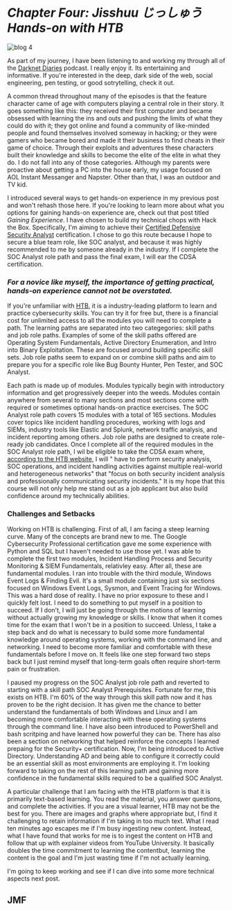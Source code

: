 # *Chapter Four: Jisshuu じっしゅう Hands-on with HTB*
![blog 4](https://github.com/user-attachments/assets/2870047a-4d69-4c2b-88aa-ef6934a6a4a5)

As part of my journey, I have been listening to and working my through all of the [Darknet Diaries](https://darknetdiaries.com/) podcast. I really enjoy it. Its entertaining and informative. If you're interested in the deep, dark side of the web, social engineering, pen testing, or good sotrytelling, check it out.   

A common thread throughout many of the episodes is that the feature character came of age with computers playing a central role in their story. It goes something like this: they received their first computer and became obsessed with learning the ins and outs and pushing the limits of what they could do with it; they got online and found a community of like-minded people and found themselves involved someway in hacking; or they were gamers who became bored and made it their business to find cheats in their game of choice. Through their exploits and adventures these characters built their knowledge and skills to become the elite of the elite in what they do. I do not fall into any of those categories. Although my parents were proactive about getting a PC into the house early, my usage focused on AOL Instant Messanger and Napster. Other than that, I was an outdoor and TV kid. 

I introduced several ways to get hands-on experience in my previous post and won't rehash those here. If you're looking to learn more about what you options for gaining hands-on experience are, check out that post titled *Gaining Experience*. I have chosen to build my technical chops with Hack the Box. Specifically, I'm aiming to achieve their [Certified Defensive Security Analyst](https://academy.hackthebox.com/preview/certifications/htb-certified-defensive-security-analyst) certification. I chose to go this route because I hope to secure a blue team role, like SOC analyst, and because it was highly recommended to me by someone already in the industry. If I complete the SOC Analyst role path and pass the final exam, I will ear the CDSA certification.    

### *For a novice like myself, the importance of getting practical, hands-on experience cannot not be overstated.*

If you're unfamiliar with [HTB](https://www.hackthebox.com/), it is a industry-leading platform to learn and practice cybersecurity skills. You can try it for free but, there is a financial cost for unlimited access to all the modules you will need to complete a path. The learning paths are separated into two categegories: skill paths and job role paths. Examples of some of the skill paths offered are Operating System Fundamentals, Active Directory Enumeration, and Intro into Binary Exploitation. These are focused around building specific skill sets. Job role paths seem to expand on or combine skill paths and aim to prepare you for a specific role like Bug Bounty Hunter, Pen Tester, and SOC Analyst.   

Each path is made up of modules. Modules typically begin with introductory information and get progressively deeper into the weeds. Modules contain anywhere from several to many sections and most sections come with required or sometimes optional hands-on practice exercises. The SOC Analyst role path covers 15 modules with a total of 165 sections. Modules cover topics like incident handling procedures, working with logs and SIEMs, industry tools like Elastic and Splunk, network traffic analysis, and incident reporting among others. Job role paths are designed to create role-ready job candidates. Once I complete all of the required modules in the SOC Analyst role path, I wil be eligible to take the CDSA exam where, [according to the HTB website](https://academy.hackthebox.com/preview/certifications/htb-certified-defensive-security-analyst), I will " have to perform security analysis, SOC operations, and incident handling activities against multiple real-world and heterogeneous networks" that "focus on both security incident analysis and professionally communicating security incidents." It is my hope that this course will not only help me stand out as a job applicant but also build confidence around my technically abilities.     

### Challenges and Setbacks   

Working on HTB is challenging. First of all, I am facing a steep learning curve. Many of the concepts are brand new to me. The Google Cybersecurity Professional certification gave me some experience with Python and SQL but I haven't needed to use those yet. I was able to complete the first two modules, Incident Handling Process and Security Monitoring & SIEM Fundamentals, relativley easy. After all, these are fundamental modules. I ran into trouble with the third module, Windows Event Logs & Finding Evil. It's a small module containing just six sections focused on Windows Event Logs, Sysmon, and Event Tracing for Windows. This was a hard dose of reality. I have no prior exposure to these and I quickly felt lost. I need to do something to put myself in a position to succeed. If I don't, I will just be going through the motions of learning without actually growing my knowledge or skills. I know that when it comes time for the exam that I won't be in a position to succeed. Unless, I take a step back and do what is necessary to build some more fundamental knowledge around operating systems, working with the command line, and networking. I need to become more familiar and comfortable with these fundamentals before I move on. It feels like one step forward two steps back but I just remind myself that long-term goals often require short-term pain or frustration.    

I paused my progress on the SOC Analyst job role path and reverted to starting with a skill path SOC Analyst Prerequisites. Fortunate for me, this exists on HTB. I'm 60% of the way through this skill path now and it has proven to be the right decision. It has given me the chance to better understand the fundamentals of both Windows and Linux and I am becoming more comfortable interacting with these operating systems through the command line. I have also been introduced to PowerShell and bash scritping and have learned how powerful they can be. There has also been a section on networking that helped reinforce the concepts I learned prepaing for the Security+ certification. Now, I'm being introduced to Active Directory. Understanding AD and being able to configure it correctly could be an essential skill as most environments are employing it. I'm looking forward to taking on the rest of this learning path and gaining more confidence in the fundamental skills required to be a qualified SOC Analyst.  

A particular challenge that I am facing with the HTB platform is that it is primarily text-based learning. You read the material, you answer questions, and complete the activities. If you are a visual learner, HTB may not be the best for you. There are images and graphs where appropriate but, I find it challenging to retain information if I'm taking in too much text. What I read ten minutes ago escapes me if I'm busy ingesting new content. Instead, what I have found that works for me is to ingest the content on HTB and follow that up with explainer videos from YouTube University. It basically doubles the time commitment to learning the contentbut, learning the content is the goal and I'm just wasting time if I'm not actually learning.

I'm going to keep working and see if I can dive into some more technical aspects next post.

## JMF

 

